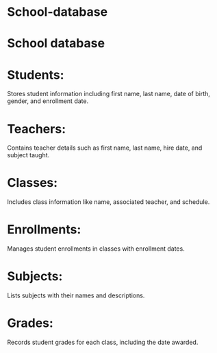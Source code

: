 # School-database
# School database
# Students:
Stores student information including 
first name, last name, date of birth, gender, and enrollment date.
# Teachers:
Contains teacher details such as 
first name, last name, hire date, and subject taught.
# Classes:
Includes class information 
like name, associated teacher, and schedule.
# Enrollments:
Manages student enrollments in classes with enrollment dates.
# Subjects:
Lists subjects with their names and descriptions.
# Grades: 
Records student grades for each class, including the date awarded.
